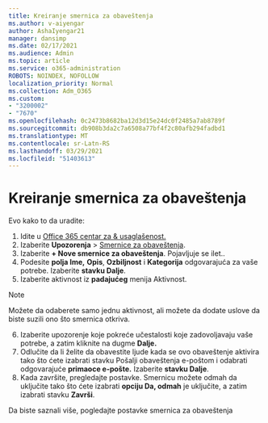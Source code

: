 ```yaml
---
title: Kreiranje smernica za obaveštenja
ms.author: v-aiyengar
author: AshaIyengar21
manager: dansimp
ms.date: 02/17/2021
ms.audience: Admin
ms.topic: article
ms.service: o365-administration
ROBOTS: NOINDEX, NOFOLLOW
localization_priority: Normal
ms.collection: Adm_O365
ms.custom:
- "3200002"
- "7670"
ms.openlocfilehash: 0c2473b8682ba12d3d15e24dc0f2485a7ab8789f
ms.sourcegitcommit: db908b3da2c7a6508a77bf4f2c80afb294fadbd1
ms.translationtype: MT
ms.contentlocale: sr-Latn-RS
ms.lasthandoff: 03/29/2021
ms.locfileid: "51403613"
---
```

# <a name="create-an-alert-policy"></a>Kreiranje smernica za obaveštenja

Evo kako to da uradite:

1. Idite u [Office 365 centar za & usaglašenost.](https://go.microsoft.com/fwlink/p/?linkid=2077143)
1. Izaberite **Upozorenja**  >  [Smernice za obaveštenja](https://go.microsoft.com/fwlink/?linkid=2103208).
1. Izaberite **+ Nove smernice za obaveštenja**. Pojavljuje se ilet..
1. Podesite **polja Ime,** **Opis**, **Ozbiljnost** i **Kategorija** odgovarajuća za vaše potrebe. Izaberite **stavku Dalje**.
1. Izaberite aktivnost iz **padajućeg** menija Aktivnost.
> [!NOTE]
>  Možete da odaberete samo jednu aktivnost, ali možete da dodate uslove da biste suzili ono što smernica otkriva.
6. Izaberite upozorenje koje pokreće učestalosti koje zadovoljavaju vaše potrebe, a zatim kliknite na dugme **Dalje.**
7. Odlučite da li želite da obavestite ljude kada  se ovo obaveštenje aktivira tako što ćete izabrati stavku Pošalji obaveštenja e-poštom i odabrati odgovarajuće **primaoce e-pošte.** Izaberite **stavku Dalje**.
8. Kada završite, pregledajte postavke. Smernicu možete odmah da uključite tako što ćete izabrati **opciju Da, odmah** je uključite, a zatim izabrati stavku **Završi**.

Da biste saznali više, pogledajte postavke smernica za obaveštenja

